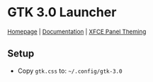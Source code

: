 # GTK 3.0 Launcher

<font size="2">[Homepage](https://www.gtk.org/) | [Documentation](https://docs.gtk.org/gtk3/) | [XFCE Panel Theming](https://docs.xfce.org/xfce/xfce4-panel/theming)</font>

## Setup

* Copy `gtk.css` to: `~/.config/gtk-3.0`
